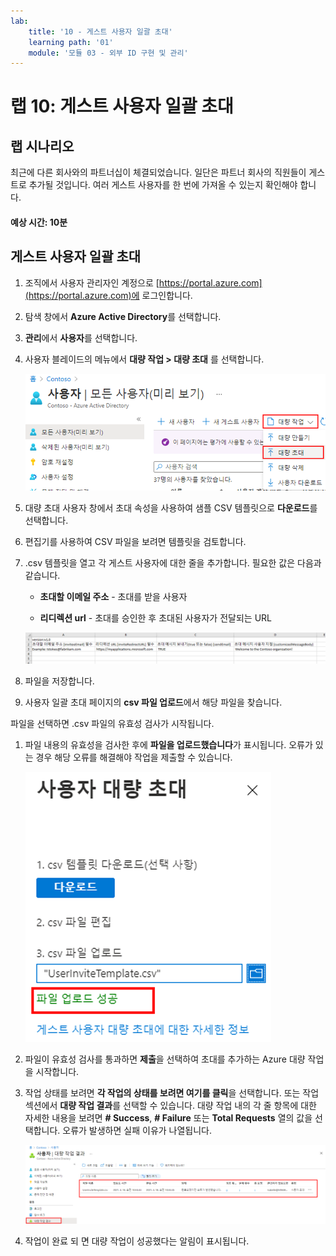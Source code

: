 ```yaml
---
lab:
    title: '10 - 게스트 사용자 일괄 초대'
    learning path: '01'
    module: '모듈 03 - 외부 ID 구현 및 관리'
---
```


# 랩 10: 게스트 사용자 일괄 초대

## 랩 시나리오

최근에 다른 회사와의 파트너십이 체결되었습니다. 일단은 파트너 회사의 직원들이 게스트로 추가될 것입니다. 여러 게스트 사용자를 한 번에 가져올 수 있는지 확인해야 합니다.

#### 예상 시간: 10분

## 게스트 사용자 일괄 초대

1. 조직에서 사용자 관리자인 계정으로 [https://portal.azure.com](https://portal.azure.com)에 로그인합니다.

1. 탐색 창에서 **Azure Active Directory**를 선택합니다.

1. **관리**에서 **사용자**를 선택합니다.

1. 사용자 블레이드의 메뉴에서 **대량 작업 > 대량 초대** 를 선택합니다.

     ![대량 작업 및 대량 초대 메뉴 옵션이 강조 표시된 모든 사용자 페이지를 보여주는 화면 이미지](./media/lp1-mod3-bulk-invite-option.png)

1. 대량 초대 사용자 창에서 초대 속성을 사용하여 샘플 CSV 템플릿으로 **다운로드**를 선택합니다.

1. 편집기를 사용하여 CSV 파일을 보려면 템플릿을 검토합니다.

1. .csv 템플릿을 열고 각 게스트 사용자에 대한 줄을 추가합니다. 필요한 값은 다음과 같습니다.

    - **초대할 이메일 주소** - 초대를 받을 사용자

    - **리디렉션 url** - 초대를 승인한 후 초대된 사용자가 전달되는 URL

    ![대량 초대 게스트 템플릿 CSV 예제를 보여주는 화면 이미지](./media/lp1-mod3-template-csv.png)

1. 파일을 저장합니다.

1. 사용자 일괄 초대 페이지의 **csv 파일 업로드**에서 해당 파일을 찾습니다.

파일을 선택하면 .csv 파일의 유효성 검사가 시작됩니다.

1. 파일 내용의 유효성을 검사한 후에 **파일을 업로드했습니다**가 표시됩니다. 오류가 있는 경우 해당 오류를 해결해야 작업을 제출할 수 있습니다.

    ![파일을 업로드했습니다라는 메시지가 강조 표시된 대량 사용자 초대를 보여주는 화면 이미지](./media/lp1-mod3-bulk-invite-users-upload-csv.png)

1. 파일이 유효성 검사를 통과하면 **제출**을 선택하여 초대를 추가하는 Azure 대량 작업을 시작합니다.

1. 작업 상태를 보려면 **각 작업의 상태를 보려면 여기를 클릭**을 선택합니다. 또는 작업 섹션에서 **대량 작업 결과**를 선택할 수 있습니다. 대량 작업 내의 각 줄 항목에 대한 자세한 내용을 보려면 **# Success**, **# Failure** 또는 **Total Requests** 열의 값을 선택합니다. 오류가 발생하면 실패 이유가 나열됩니다.

    ![대량 작업의 결과를 보여주는 화면 이미지](./media/lp1-mod3-bulk-operations-results.png)

1. 작업이 완료 되 면 대량 작업이 성공했다는 알림이 표시됩니다.
